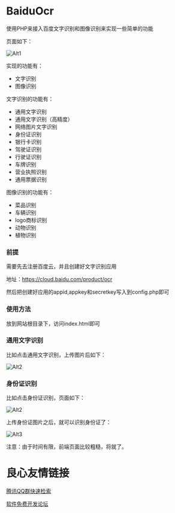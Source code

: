 # BaiduOcr
使用PHP来接入百度文字识别和图像识别来实现一些简单的功能

页面如下：

![Alt1](./1.png)

实现的功能有：

* 文字识别
* 图像识别

文字识别的功能有：

* 通用文字识别
* 通用文字识别（高精度）
* 网络图片文字识别
* 身份证识别
* 银行卡识别
* 驾驶证识别
* 行驶证识别
* 车牌识别
* 营业执照识别
* 通用票据识别
 
图像识别的功能有：

* 菜品识别
* 车辆识别
* logo商标识别 
* 动物识别
* 植物识别

### 前提
需要先去注册百度云，并且创建好文字识别应用

地址：https://cloud.baidu.com/product/ocr

然后把创建好应用的appid,appkey和secretkey写入到config.php即可

### 使用方法
放到网站根目录下，访问index.html即可

### 通用文字识别

比如点击通用文字识别，上传图片后如下：

![Alt2](./4.png)

### 身份证识别

比如点击身份证识别，页面如下：

![Alt2](./2.png)

上传身份证图片之后，就可以识别身份证了：

![Alt3](./3.png)

注意：由于时间有限，前端页面比较粗糙，将就了。


 # 良心友情链接

[腾讯QQ群快速检索](http://u.720life.cn/s/8cf73f7c)

[软件免费开发论坛](http://u.720life.cn/s/bbb01dc0)